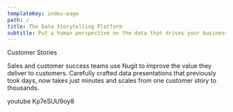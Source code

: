```yaml
---
templateKey: index-page
path: /
title: The Data Storytelling Platform
subtitle: Put a human perspective on the data that drives your business
---
```

Customer Stories

Sales and customer success teams use Nugit to improve the value they deliver to customers. Carefully crafted data presentations that previously took days, now takes just minutes and scales from one customer story to thousands.

youtube Kp7eSUU9oy8
